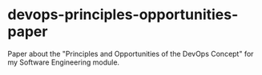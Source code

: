 # devops-principles-opportunities-paper
Paper about the "Principles and Opportunities of the DevOps Concept" for my Software Engineering module.
